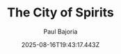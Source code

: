 ---
title: "The City of Spirits"
date: "2025-08-16T19:43:17.443Z"
author: "Paul Bajoria"
read_year: "NO"
recommendation: '3'
url: /bookshelf/the-city-of-spirits
---